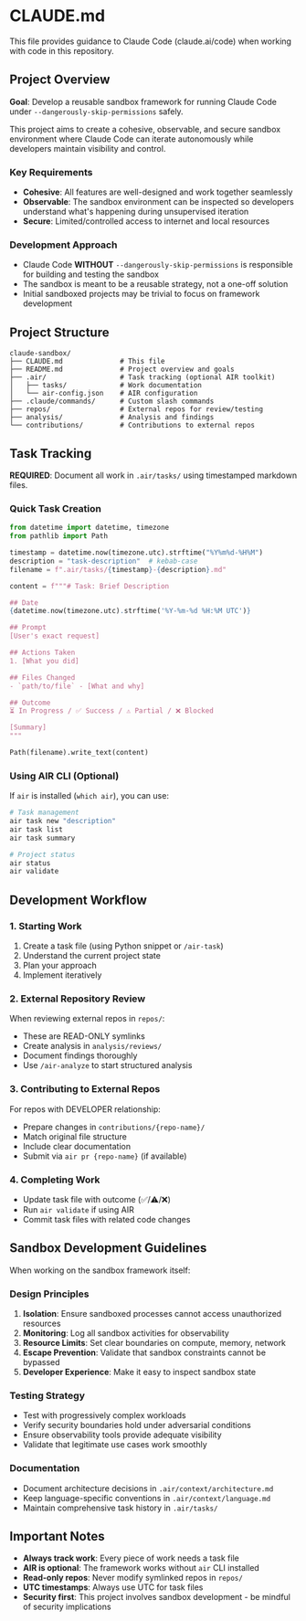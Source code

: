 # CLAUDE.md

This file provides guidance to Claude Code (claude.ai/code) when working with code in this repository.

## Project Overview

**Goal**: Develop a reusable sandbox framework for running Claude Code under `--dangerously-skip-permissions` safely.

This project aims to create a cohesive, observable, and secure sandbox environment where Claude Code can iterate autonomously while developers maintain visibility and control.

### Key Requirements

- **Cohesive**: All features are well-designed and work together seamlessly
- **Observable**: The sandbox environment can be inspected so developers understand what's happening during unsupervised iteration
- **Secure**: Limited/controlled access to internet and local resources

### Development Approach

- Claude Code **WITHOUT** `--dangerously-skip-permissions` is responsible for building and testing the sandbox
- The sandbox is meant to be a reusable strategy, not a one-off solution
- Initial sandboxed projects may be trivial to focus on framework development

## Project Structure

```
claude-sandbox/
├── CLAUDE.md              # This file
├── README.md              # Project overview and goals
├── .air/                  # Task tracking (optional AIR toolkit)
│   ├── tasks/             # Work documentation
│   └── air-config.json    # AIR configuration
├── .claude/commands/      # Custom slash commands
├── repos/                 # External repos for review/testing
├── analysis/              # Analysis and findings
└── contributions/         # Contributions to external repos
```

## Task Tracking

**REQUIRED**: Document all work in `.air/tasks/` using timestamped markdown files.

### Quick Task Creation

```python
from datetime import datetime, timezone
from pathlib import Path

timestamp = datetime.now(timezone.utc).strftime("%Y%m%d-%H%M")
description = "task-description"  # kebab-case
filename = f".air/tasks/{timestamp}-{description}.md"

content = f"""# Task: Brief Description

## Date
{datetime.now(timezone.utc).strftime('%Y-%m-%d %H:%M UTC')}

## Prompt
[User's exact request]

## Actions Taken
1. [What you did]

## Files Changed
- `path/to/file` - [What and why]

## Outcome
⏳ In Progress / ✅ Success / ⚠️ Partial / ❌ Blocked

[Summary]
"""

Path(filename).write_text(content)
```

### Using AIR CLI (Optional)

If `air` is installed (`which air`), you can use:

```bash
# Task management
air task new "description"
air task list
air task summary

# Project status
air status
air validate
```

## Development Workflow

### 1. Starting Work

1. Create a task file (using Python snippet or `/air-task`)
2. Understand the current project state
3. Plan your approach
4. Implement iteratively

### 2. External Repository Review

When reviewing external repos in `repos/`:

- These are READ-ONLY symlinks
- Create analysis in `analysis/reviews/`
- Document findings thoroughly
- Use `/air-analyze` to start structured analysis

### 3. Contributing to External Repos

For repos with DEVELOPER relationship:

- Prepare changes in `contributions/{repo-name}/`
- Match original file structure
- Include clear documentation
- Submit via `air pr {repo-name}` (if available)

### 4. Completing Work

- Update task file with outcome (✅/⚠️/❌)
- Run `air validate` if using AIR
- Commit task files with related code changes

## Sandbox Development Guidelines

When working on the sandbox framework itself:

### Design Principles

1. **Isolation**: Ensure sandboxed processes cannot access unauthorized resources
2. **Monitoring**: Log all sandbox activities for observability
3. **Resource Limits**: Set clear boundaries on compute, memory, network
4. **Escape Prevention**: Validate that sandbox constraints cannot be bypassed
5. **Developer Experience**: Make it easy to inspect sandbox state

### Testing Strategy

- Test with progressively complex workloads
- Verify security boundaries hold under adversarial conditions
- Ensure observability tools provide adequate visibility
- Validate that legitimate use cases work smoothly

### Documentation

- Document architecture decisions in `.air/context/architecture.md`
- Keep language-specific conventions in `.air/context/language.md`
- Maintain comprehensive task history in `.air/tasks/`

## Important Notes

- **Always track work**: Every piece of work needs a task file
- **AIR is optional**: The framework works without `air` CLI installed
- **Read-only repos**: Never modify symlinked repos in `repos/`
- **UTC timestamps**: Always use UTC for task files
- **Security first**: This project involves sandbox development - be mindful of security implications
